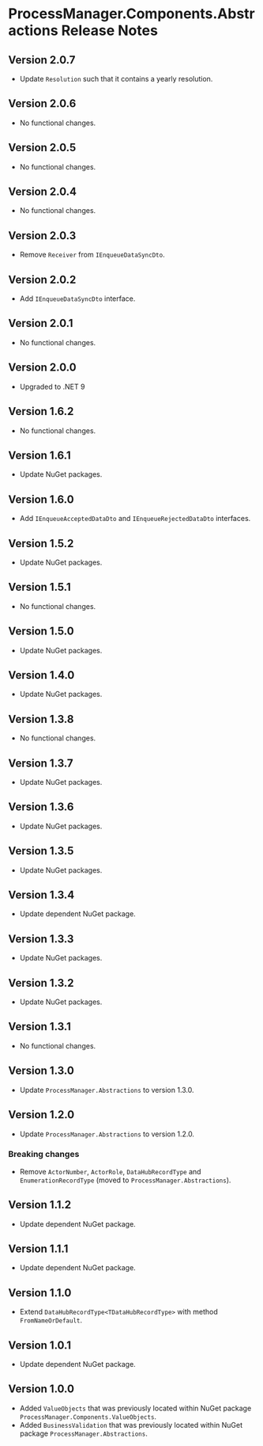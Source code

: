 # ProcessManager.Components.Abstractions Release Notes

## Version 2.0.7

- Update `Resolution` such that it contains a yearly resolution.

## Version 2.0.6

- No functional changes.

## Version 2.0.5

- No functional changes.

## Version 2.0.4

- No functional changes.

## Version 2.0.3

- Remove `Receiver` from `IEnqueueDataSyncDto`.

## Version 2.0.2

- Add `IEnqueueDataSyncDto` interface.

## Version 2.0.1

- No functional changes.

## Version 2.0.0

- Upgraded to .NET 9

## Version 1.6.2

- No functional changes.

## Version 1.6.1

- Update NuGet packages.

## Version 1.6.0

- Add `IEnqueueAcceptedDataDto` and `IEnqueueRejectedDataDto` interfaces.

## Version 1.5.2

- Update NuGet packages.

## Version 1.5.1

- No functional changes.

## Version 1.5.0

- Update NuGet packages.

## Version 1.4.0

- Update NuGet packages.

## Version 1.3.8

- No functional changes.

## Version 1.3.7

- Update NuGet packages.

## Version 1.3.6

- Update NuGet packages.

## Version 1.3.5

- Update NuGet packages.

## Version 1.3.4

- Update dependent NuGet package.

## Version 1.3.3

- Update NuGet packages.

## Version 1.3.2

- Update NuGet packages.

## Version 1.3.1

- No functional changes.

## Version 1.3.0

- Update `ProcessManager.Abstractions` to version 1.3.0.

## Version 1.2.0

- Update `ProcessManager.Abstractions` to version 1.2.0.

### Breaking changes

- Remove `ActorNumber`, `ActorRole`, `DataHubRecordType` and `EnumerationRecordType` (moved to `ProcessManager.Abstractions`).

## Version 1.1.2

- Update dependent NuGet package.

## Version 1.1.1

- Update dependent NuGet package.

## Version 1.1.0

- Extend `DataHubRecordType<TDataHubRecordType>` with method `FromNameOrDefault`.

## Version 1.0.1

- Update dependent NuGet package.

## Version 1.0.0

- Added `ValueObjects` that was previously located within NuGet package `ProcessManager.Components.ValueObjects`.
- Added `BusinessValidation` that was previously located within NuGet package `ProcessManager.Abstractions`.
